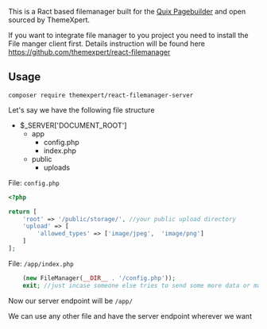 This is a Ract based filemanager built for the [Quix Pagebuilder](https://www.themexpert.com/quix-pagebuilder) and open sourced by ThemeXpert.

If you want to integrate file manager to you project you need to install the File manger client first. Details instruction will be found here https://github.com/themexpert/react-filemanager

## Usage

`composer require themexpert/react-filemanager-server`

Let's say we have the following file structure

* $_SERVER['DOCUMENT_ROOT']
    * app
        * config.php
        * index.php
    * public
        * uploads

File: `config.php`
```PHP
<?php

return [
	'root' => '/public/storage/', //your public upload directory
    'upload' => [
        'allowed_types' => ['image/jpeg',  'image/png']
    ]
];
```

File: `/app/index.php` 
```PHP
    (new FileManager(__DIR__ . '/config.php'));
    exit; //just incase someone else tries to send some more data or maybe upto you
```

Now our server endpoint will be `/app/`

We can use any other file and have the server endpoint wherever we want
